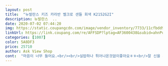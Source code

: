 ```yaml
---
layout: post 
title:  "뉴발란스 키즈 카라반 벨크로 샌들 회색 K2152G2I" 
description: 뉴발란스  ..
date: 2020-07-02 07:44:20 
img: https://static.coupangcdn.com/image/vendor_inventory/7733/11cfbdd9bbc1a9d1df7957c60e0c0705db6a10f0a4c28c6b9fb7d6d2b241.jpg 
linkUrl: https://link.coupang.com/re/AFFSDP?lptag=AF3600438&subid=ahnPublicAsk&pageKey=1329798954&itemId=2353687157&vendorItemId=70350224941&traceid=V0-113-61ab5f30ef8057d0 
categories: [1007] 
color: 5A8DF3 
price: 25710 
author: Ask View Shop 
cont:  "마음이 너무 들어요.<br/><br/>실밥하나 튀어나온것없이좋아요ㅎㅎ<br/>잘 신을 게요.<br/><br/>조금 컬 주 알았는데 사이즈가 딱 좋아요.<br/><br/>찍찍이도 있어서 신고 벗고 다 편하고 살짝 조절할 수 있어서 좋아요.<br/><br/>평소운동화 사이즈는 150인데 야간 좀 딱 맞아요.<br/> 그래서 큰 사이즈로 주문했어요.<br/><br/>" 
---
```

